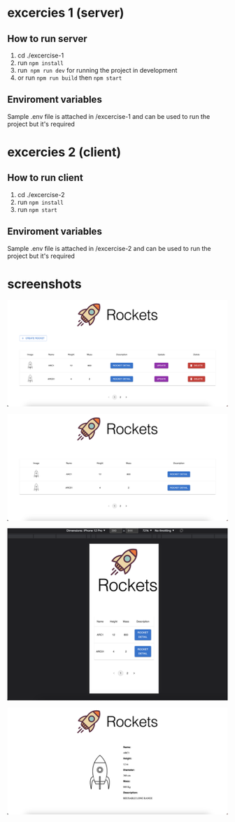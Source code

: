 # excercies 1 (server)

## How to run server

1. cd ./excercise-1
2. run `npm install`
3. run` npm run dev` for running the project in development
4. or run `npm run build` then `npm start `

## Enviroment variables

Sample .env file is attached in /excercise-1 and can be used to run the project but it's required

# excercies 2 (client)

## How to run client

1. cd ./excercise-2
2. run `npm install`
3. run `npm start `

## Enviroment variables

Sample .env file is attached in /excercise-2 and can be used to run the project but it's required

# screenshots

![alt text](https://github.com/Surafel-Getachew/fido-rent/blob/main/Screenshot%202023-02-01%20at%204.06.19%20PM.png)

![alt text](https://github.com/Surafel-Getachew/fido-rent/blob/main/Screenshot%202023-02-01%20at%204.06.29%20PM.png)

![alt text](https://github.com/Surafel-Getachew/fido-rent/blob/main/Screenshot%202023-02-01%20at%204.06.54%20PM.png)

![alt text](https://github.com/Surafel-Getachew/fido-rent/blob/main/Screenshot%202023-02-01%20at%204.08.32%20PM.png)
